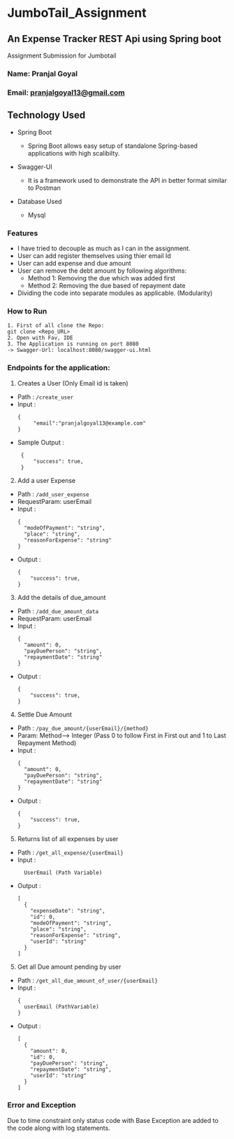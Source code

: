 # JumboTail_Assignment
## An Expense Tracker REST Api using Spring boot
Assignment Submission for Jumbotail

### Name: Pranjal Goyal
### Email: pranjalgoyal13@gmail.com


## Technology Used

- Spring Boot 
  - Spring Boot allows easy setup of standalone Spring-based applications with high scalibilty.
  
- Swagger-UI
  - It is a framework used to demonstrate the API in better format similar to Postman

- Database Used
    - Mysql

### Features
- I have tried to decouple as much as I can in the assignment.
- User can add register themselves using thier email Id
- User can add expense and due amount
- User can remove the debt amount by following algorithms:
  - Method 1: Removing the due which was added first 
  - Method 2: Removing the due based of repayment date
- Dividing the code into separate modules as applicable. (Modularity)

### How to Run

```
1. First of all clone the Repo:
git clone <Repo_URL>
2. Open with Fav, IDE
3. The Application is running on port 8080
-> Swagger-Url: localhost:8080/swagger-ui.html
```

### Endpoints for the application:
1. Creates a User (Only Email id is taken)
* Path : `/create_user`
* Input :
   ```
   {
		"email":"pranjalgoyal13@example.com"
   }
   ```
* Sample Output :
   ```
    {
	    "success": true,
    }
	```

2.  Add a user Expense
* Path : `/add_user_expense`
* RequestParam: userEmail  
* Input :
  ```
  {
    "modeOfPayment": "string",
    "place": "string",
    "reasonForExpense": "string"
  }   
  ```
* Output :
  ```
  {
      "success": true,
  }
  ```

3.  Add the details of due_amount
* Path : `/add_due_amount_data`
* RequestParam: userEmail
* Input :
  ```
  {
    "amount": 0,
    "payDuePerson": "string",
    "repaymentDate": "string"
  }
  ```
* Output :
  ```
  {
      "success": true,
  }
  ```

4. Settle Due Amount  
* Path : `/pay_due_amount/{userEmail}/{method}`
* Param: Method--> Integer (Pass 0 to follow First in First out and 1 to Last Repayment Method)
* Input :
  ```
  {
    "amount": 0,
    "payDuePerson": "string",
    "repaymentDate": "string"
  }
  ```
* Output :
  ```
  {
      "success": true,
  }
  ```


5.  Returns list of all expenses by user
* Path : `/get_all_expense/{userEmail}`
* Input :
  ```
    UserEmail (Path Variable)
  ```
* Output :
  ```
  [
    {
      "expenseDate": "string",
      "id": 0,
      "modeOfPayment": "string",
      "place": "string",
      "reasonForExpense": "string",
      "userId": "string"
    }
  ]
  ```

5. Get all Due amount pending by user 
* Path : `/get_all_due_amount_of_user/{userEmail}`
* Input :
  ```
  { 
    userEmail (PathVariable)
  }
  ```
* Output :
  ```
  [
    {
      "amount": 0,
      "id": 0,
      "payDuePerson": "string",
      "repaymentDate": "string",
      "userId": "string"
    }
  ]
  ```

### Error and Exception
Due to time constraint only status code with Base Exception are added to the code along with log statements.